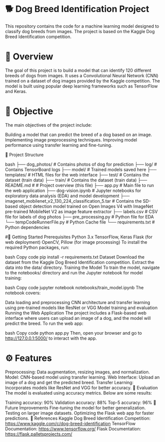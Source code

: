 # 🐕 Dog Breed Identification Project
This repository contains the code for a machine learning model designed to classify dog breeds from images. The project is based on the Kaggle Dog Breed Identification competition.

# 📖 Overview
The goal of this project is to build a model that can identify 120 different breeds of dogs from images. It uses a Convolutional Neural Network (CNN) trained on a dataset of dog images provided by the Kaggle competition. The model is built using popular deep learning frameworks such as TensorFlow and Keras.

# 🎯 Objective
The main objectives of the project include:

Building a model that can predict the breed of a dog based on an image.
Implementing image preprocessing techniques.
Improving model performance using transfer learning and fine-tuning.

📂 Project Structure

bash
├── dog_photos/                                                           # Contains photos of dog for prediction
├── log/                                                                  # Contains TensorBoard logs
├── model/                                                                # Trained models saved here
├── templates/                                                            # HTML files for the web interface
├── test/                                                                 # Contains the dataset (train data)
├── train/                                                                # Contains the dataset (train data)
├── README.md                                                             # # Project overview (this file)
├── app.py                                                                # Main file to run the web application
├── dog-vision.ipynb                                                      # Jupyter notebooks for exploratory data analysis (EDA) and model development
├── imagenet_mobilenet_v2_130_224_classification_5.tar                    # Contains the SD-based object detection model trained on Open Images V4 with ImageNet pre-trained MobileNet V2 as image feature extractor
├── labels.csv                                                            # CSV file for labels of dog photos
├── pre_processing.py                                                     # Python file for EDA 
└── tempCodeRunnerFile.py                                                 # Python Cache file
└── requirements.txt                                                      # Python dependencies

#🚀 Getting Started
Prerequisites
Python 3.x
TensorFlow, Keras
Flask (for web deployment)
OpenCV, Pillow (for image processing)
To install the required Python packages, run:

bash
Copy code
pip install -r requirements.txt
Dataset
Download the dataset from the Kaggle Dog Breed Identification competition.
Extract the data into the data/ directory.
Training the Model
To train the model, navigate to the notebooks/ directory and run the Jupyter notebook for model training:

bash
Copy code
jupyter notebook notebooks/train_model.ipynb
The notebook covers:

Data loading and preprocessing
CNN architecture and transfer learning using pre-trained models like ResNet or VGG
Model training and evaluation
Running the Web Application
The project includes a Flask-based web interface where users can upload an image of a dog, and the model will predict the breed. To run the web app:

bash
Copy code
python app.py
Then, open your browser and go to http://127.0.0.1:5000/ to interact with the app.

# ⚙️ Features
Preprocessing: Data augmentation, resizing images, and normalization.
Model: CNN-based model using transfer learning.
Web Interface: Upload an image of a dog and get the predicted breed.
Transfer Learning: Incorporates models like ResNet and VGG for better accuracy.
🧪 Evaluation
The model is evaluated using accuracy metrics. Below are some results:

Training accuracy: 90%
Validation accuracy: 88%
Top-5 accuracy: 96%
📝 Future Improvements
Fine-tuning the model for better generalization.
Testing on larger image datasets.
Optimizing the Flask web app for faster predictions.
🔗 References
Kaggle Dog Breed Identification Competition: https://www.kaggle.com/c/dog-breed-identification
TensorFlow Documentation: https://www.tensorflow.org/
Flask Documentation: https://flask.palletsprojects.com/
